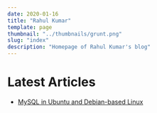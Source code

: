 ```yaml
---
date: 2020-01-16
title: "Rahul Kumar"
template: page
thumbnail: "../thumbnails/grunt.png"
slug: "index"
description: "Homepage of Rahul Kumar's blog"
---
```


# Latest Articles

- [MySQL in Ubuntu and Debian-based Linux](./mysql-in-ubuntu-and-debian-based-linux.html)
